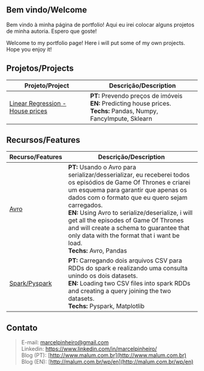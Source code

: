 ## Bem vindo/Welcome

Bem vindo à minha página de portfolio! Aqui eu irei colocar alguns projetos de minha autoria. Espero que goste!

Welcome to my portfolio page! Here i will put some of my own projects. Hope you enjoy it!

## Projetos/Projects

|Projeto/Project|Descrição/Description|
|---------------|---------------------|
| [Linear Regression - House prices](https://github.com/marcelpinheiro/malum/blob/master/AmesHousing/HousePrices.ipynb)|**PT:** Prevendo preços de imóveis<br>**EN:** Predicting house prices. <br> **Techs:** Pandas, Numpy, FancyImpute, Sklearn|



## Recursos/Features

|Recurso/Features|Descrição/Description|
|----------------|---------------------|
|[Avro](https://github.com/marcelpinheiro/malum/blob/master/avro.ipynb)|**PT:** Usando o Avro para serializar/desserializar, eu receberei todos os episódios de Game Of Thrones e criarei um esquema para garantir que apenas os dados com o formato que eu quero sejam carregados.<br>**EN:** Using Avro to serialize/deserialize, i will get all the episodes of Game Of Thrones and will create a schema to guarantee that only data with the format that i want be load.<br>**Techs:** Avro, Pandas|
|[Spark/Pyspark](https://github.com/marcelpinheiro/malum/blob/master/pyspark/pyspark_example.ipynb)| **PT:** Carregando dois arquivos CSV para RDDs do spark e realizando uma consulta unindo os dois datasets.<br> **EN:** Loading two CSV files into spark RDDs and creating a query joining the two datasets. <br> **Techs:** Pyspark, Matplotlib|


## Contato

> E-mail:     marcelpinheiro@gmail.com <br>
> Linkedin:   https://www.linkedin.com/in/marcelpinheiro/ <br>
> Blog (PT):  [http://www.malum.com.br](http://www.malum.com.br) <br>
> Blog (EN):  [http://malum.com.br/wp/en](http://malum.com.br/wp/en) 
